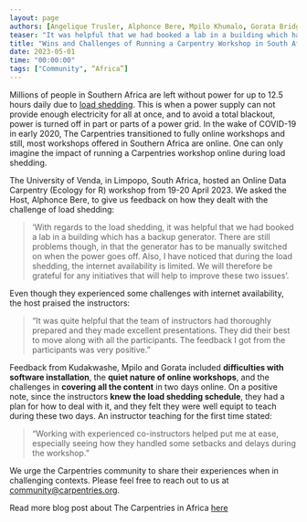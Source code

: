 ```yaml
---
layout: page
authors: [Angelique Trusler, Alphonce Bere, Mpilo Khumalo, Gorata Bridget Malose]
teaser: "It was helpful that we had booked a lab in a building which has a backup generator"
title: "Wins and Challenges of Running a Carpentry Workshop in South Africa during Load shedding"
date: 2023-05-01
time: "00:00:00"
tags: ["Community", “Africa”]
---
```


Millions of people in Southern Africa are left without power for up to 12.5 hours daily due to [load shedding](https://en.wikipedia.org/wiki/South_African_energy_crisis). This is when a power supply can not provide enough electricity for all at once, and to 
avoid a total blackout, power is turned off in part or parts of a power grid. In the wake of COVID-19 in early 2020, The Carpentries transitioned to 
fully online workshops and still, most workshops offered in Southern Africa are online. One can only imagine the impact of running a Carpentries 
workshop online during load shedding. 

The University of Venda, in Limpopo, South Africa, hosted an Online Data Carpentry (Ecology for R) workshop from 19-20 April 2023. We asked the Host, 
Alphonce Bere, to give us feedback on how they dealt with the challenge of load shedding: 

>‘With regards to the load shedding, it was helpful that we had booked a lab in a building which has a backup generator. There are still problems though, 
in that the generator has to be manually switched on when the power goes off. Also, I have noticed that during the load shedding, the internet 
availability is limited. We will therefore be grateful for any initiatives that will help to improve these two issues’.

Even though they experienced some challenges with internet availability, the host praised the instructors: 

>“It was quite helpful that the team of instructors had thoroughly prepared and they made excellent presentations. They did their best to move along 
with all the participants. The feedback I got from the participants was very positive.”

Feedback from Kudakwashe, Mpilo and Gorata included **difficulties with software installation**, the **quiet nature of online workshops**, and the challenges in **covering all 
the content** in two days online. On a positive note, since the instructors **knew the load shedding schedule**, they had a plan for how to deal with it, and 
they felt they were well equipt to teach during these two days. An instructor teaching for the first time stated: 

>“Working with experienced co-instructors helped put me at ease, especially seeing how they handled some setbacks and delays during the workshop.”

We urge the Carpentries community to share their experiences when in challenging contexts. Please feel free to reach out to us at 
community@carpentries.org. 

Read more blog post about The Carpentries in Africa [here](https://carpentries.org/posts-by-tags/#blog-tag-africa)









